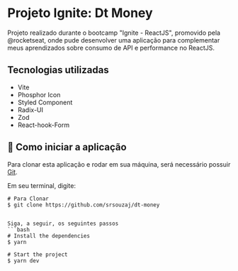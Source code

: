 <img src="" alt="" />

# Projeto Ignite: Dt Money



Projeto realizado durante o bootcamp "Ignite - ReactJS", promovido pela @rocketseat, onde pude desenvolver uma aplicação para complementar meus aprendizados sobre consumo de API e performance no ReactJS.



##  Tecnologias utilizadas

* Vite
* Phosphor Icon
* Styled Component
* Radix-UI
* Zod
* React-hook-Form



## 🚀 Como iniciar a aplicação

Para clonar esta aplicação e rodar em sua máquina, será necessário possuir [Git](https://git-scm.com/).

Em seu terminal, digite:

```
# Para Clonar
$ git clone https://github.com/srsouzaj/dt-money


Siga, a seguir, os seguintes passos
```bash
# Install the dependencies
$ yarn

# Start the project
$ yarn dev
```

